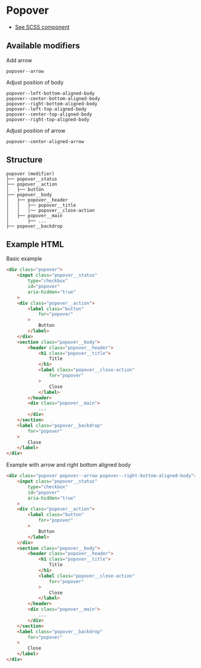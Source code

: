 # Popover
- [See SCSS component](../../scss/components/popover.scss)

## Available modifiers

Add arrow
```
popover--arrow
```

Adjust position of body
```
popover--left-bottom-aligned-body
popover--center-bottom-aligned-body
popover--right-bottom-aligned-body
popover--left-top-aligned-body
popover--center-top-aligned-body
popover--right-top-aligned-body
```

Adjust position of arrow
```
popover--center-aligned-arrow
```

## Structure
```
popover (modifier)
├── popover__status
├── popover__action
│	├── button
├── popover__body
│	├── popover__header
│	│	├── popover__title
│	│	│── popover__close-action
│	├── popover__main
│		├── ...
├── popover__backdrop
```

## Example HTML
Basic example
```html
<div class="popover">
	<input class="popover__status"
		type="checkbox"
		id="popover"
		aria-hidden="true"
	>
	<div class="popover__action">
		<label class="button"
			for="popover"
		>
			Button
		</label>
	</div>
	<section class="popover__body">
		<header class="popover__header">
			<h1 class="popover__title">
				Title
			</h1>
			<label class="popover__close-action"
				for="popover"
			>
				Close
			</label>
		</header>
		<div class="popover__main">
			...
		</div>
	</section>
	<label class="popover__backdrop"
		for="popover"
	>
		Close
	</label>
</div>
```

Example with arrow and right bottom aligned body
```html
<div class="popover popover--arrow popover--right-bottom-aligned-body">
	<input class="popover__status"
		type="checkbox"
		id="popover"
		aria-hidden="true"
	>
	<div class="popover__action">
		<label class="button"
			for="popover"
		>
			Button
		</label>
	</div>
	<section class="popover__body">
		<header class="popover__header">
			<h1 class="popover__title">
				Title
			</h1>
			<label class="popover__close-action"
				for="popover"
			>
				Close
			</label>
		</header>
		<div class="popover__main">
			...
		</div>
	</section>
	<label class="popover__backdrop"
		for="popover"
	>
		Close
	</label>
</div>
```

